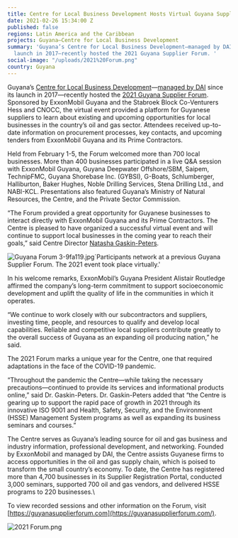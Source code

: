 ```yaml
---
title: Centre for Local Business Development Hosts Virtual Guyana Supplier Forum 2021
date: 2021-02-26 15:34:00 Z
published: false
regions: Latin America and the Caribbean
projects: Guyana—Centre for Local Business Development
summary: 'Guyana’s Centre for Local Business Development—managed by DAI since its
  launch in 2017—recently hosted the 2021 Guyana Supplier Forum. '
social-image: "/uploads/2021%20Forum.png"
country: Guyana
---
```


Guyana’s [Centre for Local Business Development](https://centreguyana.com/)—[managed by DAI](https://www.dai.com/our-work/projects/guyana-centre-for-local-business-development) since its launch in 2017—recently hosted the [2021 Guyana Supplier Forum](https://guyanasupplierforum.com/). Sponsored by ExxonMobil Guyana and the Stabroek Block Co-Venturers Hess and CNOCC, the virtual event provided a platform for Guyanese suppliers to learn about existing and upcoming opportunities for local businesses in the country’s oil and gas sector. Attendees received up-to-date information on procurement processes, key contacts, and upcoming tenders from ExxonMobil Guyana and its Prime Contractors.

Held from February 1-5, the Forum welcomed more than 700 local businesses. More than 400 businesses participated in a live Q&A session with ExxonMobil Guyana, Guyana Deepwater Offshore/SBM, Saipem, TechnipFMC, Guyana Shorebase Inc. (GYBSI), G-Boats, Schlumberger, Halliburton, Baker Hughes, Noble Drilling Services, Stena Drilling Ltd., and NABI-KCL. Presentations also featured Guyana’s Ministry of Natural Resources, the Centre, and the Private Sector Commission.

“The Forum provided a great opportunity for Guyanese businesses to interact directly with ExxonMobil Guyana and its Prime Contractors. The Centre is pleased to have organized a successful virtual event and will continue to support local businesses in the coming year to reach their goals,” said Centre Director [Natasha Gaskin-Peters](https://www.dai.com/who-we-are/our-team/natasha-gaskin-peters).

![Guyana Forum 3-9fa119.jpg](/uploads/Guyana%20Forum%203-9fa119.jpg)`Participants network at a previous Guyana Supplier Forum. The 2021 event took place virtually.'

In his welcome remarks, ExxonMobil’s Guyana President Alistair Routledge affirmed the company’s long-term commitment to support socioeconomic development and uplift the quality of life in the communities in which it operates.

“We continue to work closely with our subcontractors and suppliers, investing time, people, and resources to qualify and develop local capabilities. Reliable and competitive local suppliers contribute greatly to the overall success of Guyana as an expanding oil producing nation,” he said.

The 2021 Forum marks a unique year for the Centre, one that required adaptations in the face of the COVID-19 pandemic.

“Throughout the pandemic the Centre—while taking the necessary precautions—continued to provide its services and informational products online,” said Dr. Gaskin-Peters. Dr. Gaskin-Peters added that “the Centre is gearing up to support the rapid pace of growth in 2021 through its innovative ISO 9001 and Health, Safety, Security, and the Environment (HSSE) Management System programs as well as expanding its business seminars and courses.”

The Centre serves as Guyana’s leading source for oil and gas business and industry information, professional development, and networking. Founded by ExxonMobil and managed by DAI, the Centre assists Guyanese firms to access opportunities in the oil and gas supply chain, which is poised to transform the small country’s economy. To date, the Centre has registered more than 4,700 businesses in its Supplier Registration Portal, conducted 3,000 seminars, supported 700 oil and gas vendors, and delivered HSSE programs to 220 businesses.\

To view recorded sessions and other information on the Forum, visit [https://guyanasupplierforum.com](https://guyanasupplierforum.com/).

![2021 Forum.png](/uploads/2021%20Forum.png)